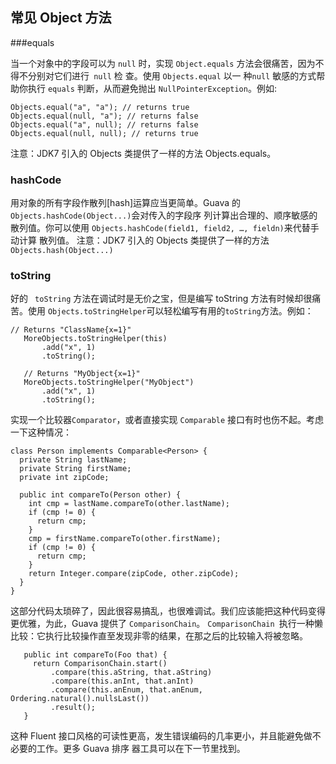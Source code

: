 ## 常见 Object 方法

###equals 



当一个对象中的字段可以为 `null` 时，实现 `Object.equals` 方法会很痛苦，因为不得不分别对它们进行` null` 检
查。使用 `Objects.equal`  以一 种`null` 敏感的方式帮助你执行 `equals` 判断，从而避免抛出 `NullPointerException`。例如:

```
Objects.equal("a", "a"); // returns true
Objects.equal(null, "a"); // returns false
Objects.equal("a", null); // returns false
Objects.equal(null, null); // returns true
```


注意：JDK7 引入的 Objects 类提供了一样的方法 Objects.equals。

### hashCode

用对象的所有字段作散列[hash]运算应当更简单。Guava 的 `Objects.hashCode(Object...)`会对传入的字段序
列计算出合理的、顺序敏感的散列值。你可以使用 `Objects.hashCode(field1, field2, …, fieldn)`来代替手动计算
散列值。
注意：JDK7 引入的 Objects 类提供了一样的方法 `Objects.hash(Object...)`

### toString

好的	` toString` 方法在调试时是无价之宝，但是编写 toString 方法有时候却很痛苦。使用 `Objects.toStringHelper`可以轻松编写有用的` toString `方法。例如：

```
// Returns "ClassName{x=1}"
   MoreObjects.toStringHelper(this)
       .add("x", 1)
       .toString();

   // Returns "MyObject{x=1}"
   MoreObjects.toStringHelper("MyObject")
       .add("x", 1)
       .toString();
```


实现一个比较器`Comparator`，或者直接实现 `Comparable` 接口有时也伤不起。考虑一下这种情况：

```
class Person implements Comparable<Person> {
  private String lastName;
  private String firstName;
  private int zipCode;

  public int compareTo(Person other) {
    int cmp = lastName.compareTo(other.lastName);
    if (cmp != 0) {
      return cmp;
    }
    cmp = firstName.compareTo(other.firstName);
    if (cmp != 0) {
      return cmp;
    }
    return Integer.compare(zipCode, other.zipCode);
  }
}
```


这部分代码太琐碎了，因此很容易搞乱，也很难调试。我们应该能把这种代码变得更优雅，为此，Guava 提供了
`ComparisonChain`。
`ComparisonChain `执行一种懒比较：它执行比较操作直至发现非零的结果，在那之后的比较输入将被忽略。

```
   public int compareTo(Foo that) {
     return ComparisonChain.start()
         .compare(this.aString, that.aString)
         .compare(this.anInt, that.anInt)
         .compare(this.anEnum, that.anEnum, Ordering.natural().nullsLast())
         .result();
   }
```


这种 Fluent 接口风格的可读性更高，发生错误编码的几率更小，并且能避免做不必要的工作。更多 Guava 排序
器工具可以在下一节里找到。 













